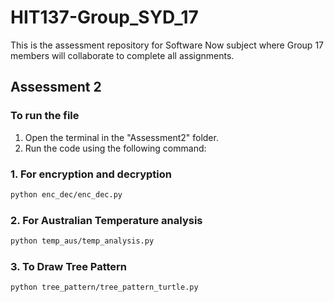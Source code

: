 # HIT137-Group_SYD_17
This is the assessment repository for Software Now subject where Group 17 members will collaborate to complete all assignments. 

## Assessment 2
### To run the file

1. Open the terminal in the "Assessment2" folder.
2. Run the code using the following command:

### 1. For encryption and decryption 
```bash 
python enc_dec/enc_dec.py
 ```

### 2. For Australian Temperature analysis 

 ```bash
 python temp_aus/temp_analysis.py
 ```

### 3. To Draw Tree Pattern 

 ```bash
 python tree_pattern/tree_pattern_turtle.py
 ```
